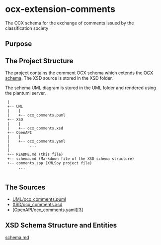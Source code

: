 # ocx-extension-comments
The OCX schema for the exchange of comments issued by the classification society

## Purpose

## The Project Structure
The project contains the comment OCX schema which extends the [OCX schema](https://github.com/OCXStandard/OCX_Schema).
The XSD source is stored in the XSD folder.

The schema UML diagram is stored in the UML folder and rendered using the plantuml server.

```
 |
 +-- UML
 |    |
 |    +-- ocx_comments.puml
 +-- XSD
 |    |
 |    +-- ocx_comments.xsd
 +-- OpenAPI
 |    |
 |    +-- ocx_comments.yaml
 |         ...    
 |
 +-- README.md (this file)
 +-- schema.md (Markdown file of the XSD schema structure)
 +-- comments.spp (XMLSoy project file)
      ...
        
```


## The Sources
* [UML/ocx_comments.puml][1]
* [XSD/ocx_comments.xsd][2]
* [OpenAPI/ocx_comments.yaml][3]

[1]: https://github.com/OCXStandard/ocx-extension-comments/blob/main/UML/ocx_comments.puml
[2]: https://github.com/OCXStandard/ocx-extension-comments/blob/main/XSD/ocx_comments.xsd
[2]: https://github.com/OCXStandard/ocx-extension-comments/blob/main/OpenAPI/ocx_comments.yaml

## XSD Schema Structure and Entities
[schema.md](schema.md)